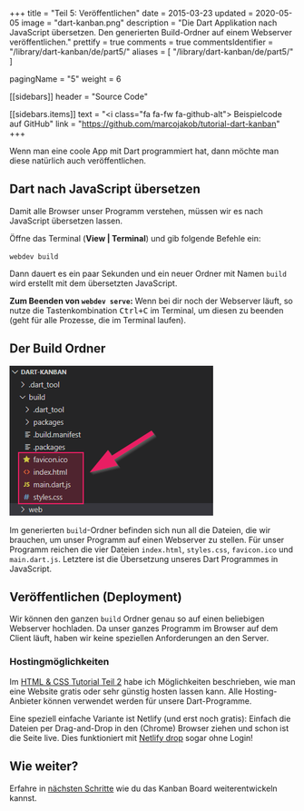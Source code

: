 +++
title = "Teil 5: Veröffentlichen"
date = 2015-03-23
updated = 2020-05-05
image = "dart-kanban.png"
description = "Die Dart Applikation nach JavaScript übersetzen. Den generierten Build-Ordner auf einem Webserver veröffentlichen."
prettify = true
comments = true
commentsIdentifier = "/library/dart-kanban/de/part5/"
aliases = [ 
  "/library/dart-kanban/de/part5/" 
]

pagingName = "5"
weight = 6

[[sidebars]]
header = "Source Code"

[[sidebars.items]]
text = "<i class=\"fa fa-fw fa-github-alt\"></i> Beispielcode auf GitHub"
link = "https://github.com/marcojakob/tutorial-dart-kanban"
+++

Wenn man eine coole App mit Dart programmiert hat, dann möchte man diese natürlich auch veröffentlichen.


## Dart nach JavaScript übersetzen

Damit alle Browser unser Programm verstehen, müssen wir es nach JavaScript übersetzen lassen. 

Öffne das Terminal (**View | Terminal**) und gib folgende Befehle ein:

`webdev build`

Dann dauert es ein paar Sekunden und ein neuer Ordner mit Namen `build` wird erstellt mit dem übersetzten JavaScript.

<div class="alert alert-info">
    <strong>Zum Beenden von <code>webdev serve</code>:</strong> Wenn bei dir noch der Webserver läuft, so nutze die Tastenkombination <kbd>Ctrl+C</kbd> im Terminal, um diesen zu beenden (geht für alle Prozesse, die im Terminal laufen).
</div>


## Der Build Ordner

![Build Ordner](build-folder.png)

Im generierten `build`-Ordner befinden sich nun all die Dateien, die wir brauchen, um unser Programm auf einen Webserver zu stellen. Für unser Programm reichen die vier Dateien `index.html`, `styles.css`, `favicon.ico` und `main.dart.js`. Letztere ist die Übersetzung unseres Dart Programmes in JavaScript.


## Veröffentlichen (Deployment)

Wir können den ganzen `build` Ordner genau so auf einen beliebigen Webserver hochladen. Da unser ganzes Programm im Browser auf dem Client läuft, haben wir keine speziellen Anforderungen an den Server.


### Hostingmöglichkeiten

Im [HTML & CSS Tutorial Teil 2](/de/library/html-css/part2/) habe ich Möglichkeiten beschrieben, wie man eine Website gratis oder sehr günstig hosten lassen kann. Alle Hosting-Anbieter können verwendet werden für unsere Dart-Programme.

Eine speziell einfache Variante ist Netlify (und erst noch gratis): Einfach die Dateien per Drag-and-Drop in den (Chrome) Browser ziehen und schon ist die Seite live. Dies funktioniert mit [Netlify drop](https://app.netlify.com/drop) sogar ohne Login!


## Wie weiter?

Erfahre in [nächsten Schritte](/de/library/dart-kanban/next/) wie du das Kanban Board weiterentwickeln kannst.

